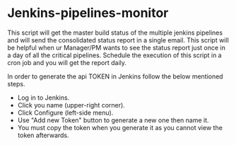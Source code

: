 # Jenkins-pipelines-monitor

This script will get the master build status of the multiple jenkins pipelines and will send the consolidated status report in a single email. This script will be helpful when ur Manager/PM wants to see the status report just once in a day of all the critical pipelines. Schedule the execution of this script in a cron job and you will get the report daily.

In order to generate the api TOKEN in Jenkins follow the below mentioned steps.

* Log in to Jenkins.
* Click you name (upper-right corner).
* Click Configure (left-side menu).
* Use "Add new Token" button to generate a new one then name it.
* You must copy the token when you generate it as you cannot view the token afterwards.
